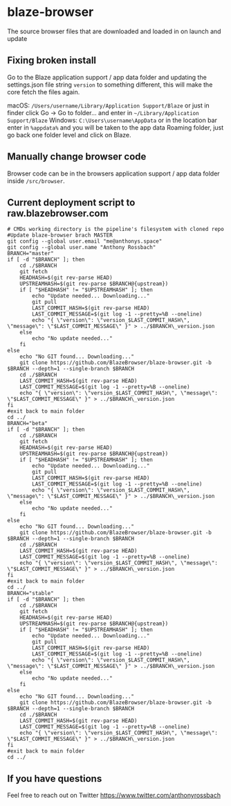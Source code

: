 # blaze-browser
The source browser files that are downloaded and loaded in on launch and update

## Fixing broken install
Go to the Blaze application support / app data folder and updating the settings.json file string `version` to something different, this will make the core fetch the files again.

macOS: `/Users/username/Library/Application Support/Blaze` or just in finder click Go -> Go to folder... and enter in `~/Library/Application Support/Blaze`
Windows: `C:\Users\username\AppData` or in the location bar enter in `%appdata%` and you will be taken to the app data Roaming folder, just go back one folder level and click on Blaze.

## Manually change browser code
Browser code can be in the browsers application support / app data folder inside ``/src/browser``.

## Current deployment script to raw.blazebrowser.com

```
# CMDs working directory is the pipeline's filesystem with cloned repo
#Update blaze-browser brach MASTER
git config --global user.email "me@anthonys.space"
git config --global user.name "Anthony Rossbach"
BRANCH="master"
if [ -d "$BRANCH" ]; then
	cd ./$BRANCH
	git fetch
	HEADHASH=$(git rev-parse HEAD)
	UPSTREAMHASH=$(git rev-parse $BRANCH@{upstream})
	if [ "$HEADHASH" != "$UPSTREAMHASH" ]; then
		echo "Update needed... Downloading..."
		git pull
		LAST_COMMIT_HASH=$(git rev-parse HEAD)
		LAST_COMMIT_MESSAGE=$(git log -1 --pretty=%B --oneline)
		echo "{ \"version\": \"version_$LAST_COMMIT_HASH\", \"message\": \"$LAST_COMMIT_MESSAGE\" }" > ../$BRANCH\_version.json
	else
		echo "No update needed..."
	fi
else
	echo "No GIT found... Downloading..."
	git clone https://github.com/BlazeBrowser/blaze-browser.git -b $BRANCH --depth=1 --single-branch $BRANCH
	cd ./$BRANCH
	LAST_COMMIT_HASH=$(git rev-parse HEAD)
	LAST_COMMIT_MESSAGE=$(git log -1 --pretty=%B --oneline)
	echo "{ \"version\": \"version_$LAST_COMMIT_HASH\", \"message\": \"$LAST_COMMIT_MESSAGE\" }" > ../$BRANCH\_version.json
fi
#exit back to main folder
cd ../
BRANCH="beta"
if [ -d "$BRANCH" ]; then
	cd ./$BRANCH
	git fetch
	HEADHASH=$(git rev-parse HEAD)
	UPSTREAMHASH=$(git rev-parse $BRANCH@{upstream})
	if [ "$HEADHASH" != "$UPSTREAMHASH" ]; then
		echo "Update needed... Downloading..."
		git pull
		LAST_COMMIT_HASH=$(git rev-parse HEAD)
		LAST_COMMIT_MESSAGE=$(git log -1 --pretty=%B --oneline)
		echo "{ \"version\": \"version_$LAST_COMMIT_HASH\", \"message\": \"$LAST_COMMIT_MESSAGE\" }" > ../$BRANCH\_version.json
	else
		echo "No update needed..."
	fi
else
	echo "No GIT found... Downloading..."
	git clone https://github.com/BlazeBrowser/blaze-browser.git -b $BRANCH --depth=1 --single-branch $BRANCH
	cd ./$BRANCH
	LAST_COMMIT_HASH=$(git rev-parse HEAD)
	LAST_COMMIT_MESSAGE=$(git log -1 --pretty=%B --oneline)
	echo "{ \"version\": \"version_$LAST_COMMIT_HASH\", \"message\": \"$LAST_COMMIT_MESSAGE\" }" > ../$BRANCH\_version.json
fi
#exit back to main folder
cd ../
BRANCH="stable"
if [ -d "$BRANCH" ]; then
	cd ./$BRANCH
	git fetch
	HEADHASH=$(git rev-parse HEAD)
	UPSTREAMHASH=$(git rev-parse $BRANCH@{upstream})
	if [ "$HEADHASH" != "$UPSTREAMHASH" ]; then
		echo "Update needed... Downloading..."
		git pull
		LAST_COMMIT_HASH=$(git rev-parse HEAD)
		LAST_COMMIT_MESSAGE=$(git log -1 --pretty=%B --oneline)
		echo "{ \"version\": \"version_$LAST_COMMIT_HASH\", \"message\": \"$LAST_COMMIT_MESSAGE\" }" > ../$BRANCH\_version.json
	else
		echo "No update needed..."
	fi
else
	echo "No GIT found... Downloading..."
	git clone https://github.com/BlazeBrowser/blaze-browser.git -b $BRANCH --depth=1 --single-branch $BRANCH
	cd ./$BRANCH
	LAST_COMMIT_HASH=$(git rev-parse HEAD)
	LAST_COMMIT_MESSAGE=$(git log -1 --pretty=%B --oneline)
	echo "{ \"version\": \"version_$LAST_COMMIT_HASH\", \"message\": \"$LAST_COMMIT_MESSAGE\" }" > ../$BRANCH\_version.json
fi
#exit back to main folder
cd ../
```

## If you have questions
Feel free to reach out on Twitter https://www.twitter.com/anthonyrossbach
